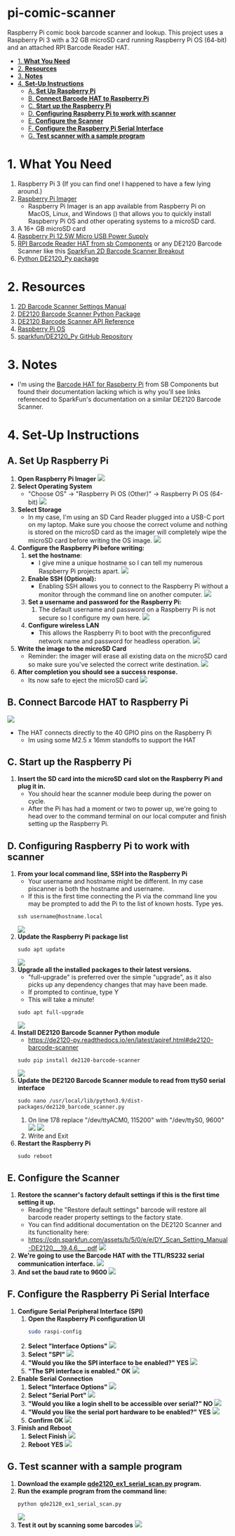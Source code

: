 # pi-comic-scanner
Raspberry Pi comic book barcode scanner and lookup. This project uses a Raspberry Pi 3 with a 32 GB microSD card running Raspberry Pi OS (64-bit) and an attached RPI Barcode Reader HAT.

<!-- TOC -->
* [1. **What You Need**](#1-what-you-need)
* [2. **Resources**](#2-resources)
* [3. **Notes**](#3-notes)
* [4. **Set-Up Instructions**](#4-set-up-instructions)
  * [A. **Set Up Raspberry Pi**](#a-set-up-raspberry-pi)
  * [B. **Connect Barcode HAT to Raspberry Pi**](#b-connect-barcode-hat-to-raspberry-pi)
  * [C. **Start up the Raspberry Pi**](#c-start-up-the-raspberry-pi)
  * [D. **Configuring Raspberry Pi to work with scanner**](#d-configuring-raspberry-pi-to-work-with-scanner)
  * [E. **Configure the Scanner**](#e-configure-the-scanner)
  * [F. **Configure the Raspberry Pi Serial Interface**](#f-configure-the-raspberry-pi-serial-interface)
  * [G. **Test scanner with a sample program**](#g-test-scanner-with-a-sample-program)
<!-- TOC -->

# 1. **What You Need**

1. Raspberry Pi 3 (If you can find one! I happened to have a few lying around.)
2. [Raspberry Pi Imager](https://www.raspberrypi.com/software/)
   * Raspberry Pi Imager is an app available from Raspberry Pi on MacOS, Linux, and Windows () that allows you to quickly install Raspberry Pi OS and other operating systems to a microSD card.
3. A 16+ GB microSD card
4. [Raspberry Pi 12.5W Micro USB Power Supply](https://www.raspberrypi.com/products/micro-usb-power-supply/)
5. [RPI Barcode Reader HAT from sb Components](https://shop.sb-components.co.uk/products/barcode-hat-for-raspberry-pi) or any DE2120 Barcode Scanner like this [SparkFun 2D Barcode Scanner Breakout](https://www.sparkfun.com/products/18088)
6. [Python DE2120_Py package](https://pypi.org/project/de2120-barcode-scanner/)

# 2. **Resources**

1. [2D Barcode Scanner Settings Manual](https://cdn.sparkfun.com/assets/b/5/0/e/e/DY_Scan_Setting_Manual-DE2120___19.4.6___.pdf)
2. [DE2120 Barcode Scanner Python Package](https://pypi.org/project/de2120-barcode-scanner/)
3. [DE2120 Barcode Scanner API Reference](https://de2120-py.readthedocs.io/en/latest/apiref.html)
4. [Raspberry Pi OS](https://www.raspberrypi.com/software/)
5. [sparkfun/DE2120_Py GitHub Repository](https://github.com/sparkfun/DE2120_Py)

# 3. **Notes**

- I'm using the [Barcode HAT for Raspberry Pi](https://shop.sb-components.co.uk/products/barcode-hat-for-raspberry-pi) from SB Components but found their documentation lacking which is why you'll see links referenced to SparkFun's documentation on a similar DE2120 Barcode Scanner. 

# 4. **Set-Up Instructions**

## A. **Set Up Raspberry Pi**
   1. **Open Raspberry Pi Imager** 
   ![](readme_images/open_rpi_imager.png)
   2. **Select Operating System**
      - "Choose OS" -> "Raspberry Pi OS (Other)" -> Raspberry Pi OS (64-bit) 
   ![](readme_images/choose_os.png)
   3. **Select Storage** 
      * In my case, I'm using an SD Card Reader plugged into a USB-C port on my laptop. Make sure you choose the correct volume and nothing is stored on the microSD card as the imager will completely wipe the microSD card before writing the OS image.
   ![](readme_images/choose_storage.png)
   4. **Configure the Raspberry Pi before writing:**
      1. **set the hostname**:
         * I give mine a unique hostname so I can tell my numerous Raspberry Pi projects apart. 
      ![](readme_images/sethostname.png)
      2. **Enable SSH (Optional):**
         * Enabling SSH allows you to connect to the Raspberry Pi without a monitor through the command line on another computer.
      ![](readme_images/enable_ssh.png)
      3. **Set a username and password for the Raspberry Pi:**
         1. The default username and password on a Raspberry Pi is not secure so I configure my own here. 
      ![](readme_images/setusername_password.png)
      4. **Configure wireless LAN**
         * This allows the Raspberry Pi to boot with the preconfigured network name and password for headless operation.
      ![](readme_images/configure_lan.png)
   5. **Write the image to the microSD Card**
      * Reminder: the imager will erase all existing data on the microSD card so make sure you've selected the correct write destination.
   ![](readme_images/write_os.png)
   6. **After completion you should see a success response.**
      * Its now safe to eject the microSD card
   ![](readme_images/write_success.png)

## B. **Connect Barcode HAT to Raspberry Pi**
![](readme_images/barcodeHATsetup.png)
   * The HAT connects directly to the 40 GPIO pins on the Raspberry Pi
      * Im using some M2.5 x 16mm standoffs to support the HAT  

## C. **Start up the Raspberry Pi**
   1. **Insert the SD card into the microSD card slot on the Raspberry Pi and plug it in.**
      * You should hear the scanner module beep during the power on cycle.
      * After the Pi has had a moment or two to power up, we're going to head over to the command terminal on our local computer and finish setting up the Raspberry Pi.

## D. **Configuring Raspberry Pi to work with scanner**
1. **From your local command line, SSH into the Raspberry Pi**
   - Your username and hostname might be different. In my case piscanner is both the hostname and username.
   - If this is the first time connecting the Pi via the command line you may be prompted to add the Pi to the list of known hosts. Type yes.
   ```shell
   ssh username@hostname.local
   ```
   ![](readme_images/ssh_first.png)
2. **Update the Raspberry Pi package list**
   ```shell
   sudo apt update
   ```
   ![](readme_images/sudo_update.png)
3. **Upgrade all the installed packages to their latest versions.** 
   * "full-upgrade" is preferred over the simple "upgrade", as it also picks up any dependency changes that may have been made.
   * If prompted to continue, type Y
   * This will take a minute!
   ```shell
   sudo apt full-upgrade
   ```
   ![](readme_images/full_upgrade.png)
4. **Install DE2120 Barcode Scanner Python module** 
   * https://de2120-py.readthedocs.io/en/latest/apiref.html#de2120-barcode-scanner
   ```shell
   sudo pip install de2120-barcode-scanner
   ```
   ![](readme_images/pipinstall_de2120.png)
5. **Update the DE2120 Barcode Scanner module to read from ttyS0 serial interface**
   ```shell
   sudo nano /usr/local/lib/python3.9/dist-packages/de2120_barcode_scanner.py
   ```
   1. On line 178 replace "/dev/ttyACM0, 115200" with "/dev/ttyS0, 9600" 
   ![](readme_images/de2120_source_original.png)
   ![](readme_images/update_de2120_ttyS0.png)
   2. Write and Exit
6. **Restart the Raspberry Pi**
   ```shell
   sudo reboot
   ```

## E. **Configure the Scanner**
1. **Restore the scanner's factory default settings if this is the first time setting it up.** 
   * Reading the "Restore default settings" barcode will restore all barcode reader property settings to the factory state.  
   * You can find additional documentation on the DE2120 Scanner and its functionality here:
   * https://cdn.sparkfun.com/assets/b/5/0/e/e/DY_Scan_Setting_Manual-DE2120___19.4.6___.pdf
   ![](readme_images/restore_defaults_barcode.png)
2. **We're going to use the Barcode HAT with the TTL/RS232 serial communication interface.**
   ![](readme_images/ttl_rs232.png)
3. **And set the baud rate to 9600**
   ![](readme_images/baudrate.png)

## F. **Configure the Raspberry Pi Serial Interface**
1. **Configure Serial Peripheral Interface (SPI)**
   1. **Open the Raspberry Pi configuration UI**
       ```bash
       sudo raspi-config
       ```
   2. **Select "Interface Options"**
   ![](readme_images/interface_options.png)
   3. **Select "SPI"**
   ![](readme_images/spi1.png)
   4. **"Would you like the SPI interface to be enabled?" YES**
   ![](readme_images/spi2.png)
   5. **"The SPI interface is enabled." OK**
   ![](readme_images/spi3.png)
2. **Enable Serial Connection**
   1. **Select "Interface Options"**
   ![](readme_images/interface_options.png)
   2. **Select "Serial Port"**
   ![](readme_images/serial1.png)
   3. **"Would you like a login shell to be accessible over serial?" NO**
   ![](readme_images/serial2.png)
   4. **"Would you like the serial port hardware to be enabled?" YES**
   ![](readme_images/serial3.png)
   5. **Confirm OK**
   ![](readme_images/serial4.png)
3. **Finish and Reboot**
   1. **Select Finish** 
   ![](readme_images/raspiconfigfinish.png)
   2. **Reboot YES**
   ![](readme_images/raspiconfigreboot.png)

## G. **Test scanner with a sample program**
1.  **Download the example [qde2120_ex1_serial_scan.py](https://github.com/zanemmiller2/pi-comic-scanner/blob/59ec5604171b4c444cbe6549371fa168d4c4c61d/examples/qde2120_ex1_serial_scan.py) program.** 
2. **Run the example program from the command line:**
   ```shell
   python qde2120_ex1_serial_scan.py
   ```
   ![](readme_images/run_example.png)
3. **Test it out by scanning some barcodes**
   ![](readme_images/scan_barcode_example.png)






   
      
      
   


